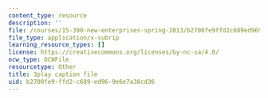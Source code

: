 ```yaml
---
content_type: resource
description: ''
file: /courses/15-390-new-enterprises-spring-2013/b2700fe9ffd2c689ed969e6e7a38cd36_Xcsp0486olY.srt
file_type: application/x-subrip
learning_resource_types: []
license: https://creativecommons.org/licenses/by-nc-sa/4.0/
ocw_type: OCWFile
resourcetype: Other
title: 3play caption file
uid: b2700fe9-ffd2-c689-ed96-9e6e7a38cd36
---
```

